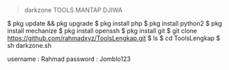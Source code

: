 >darkzone TOOLS MANTAP DJIWA

$ pkg update && pkg upgrade
$ pkg install php
$ pkg install python2
$ pkg install mechanize
$ pkg install openssh
$ pkg install git
$ git clone https://github.com/rahmadxyz/ToolsLengkap.git
$ ls
$ cd ToolsLengkap
$ sh darkzone.sh

username : Rahmad
password : Jomblo123
